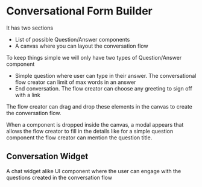 # Conversational Form Builder

It has two sections
-  List of possible Question/Answer components
-  A canvas where you can layout the conversation flow

To keep things simple we will only have two types of Question/Answer component

-  Simple question where user can type in their answer. The conversational flow creator can limit of max words in an answer
-  End conversation. The flow creator can choose any greeting to sign off with a link

The flow creator can drag and drop these elements in the canvas to create the conversation flow.

When a component is dropped inside the canvas, a modal appears that allows the flow creator to fill in the details like for a simple question component the flow creator can mention the question title.

## Conversation Widget

A chat widget alike UI component where the user can engage with the questions created in the conversation flow
